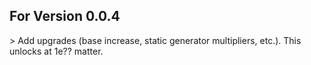<h2>For Version 0.0.4</h2>
  > Add upgrades (base increase, static generator multipliers, etc.). This unlocks at 1e?? matter.
